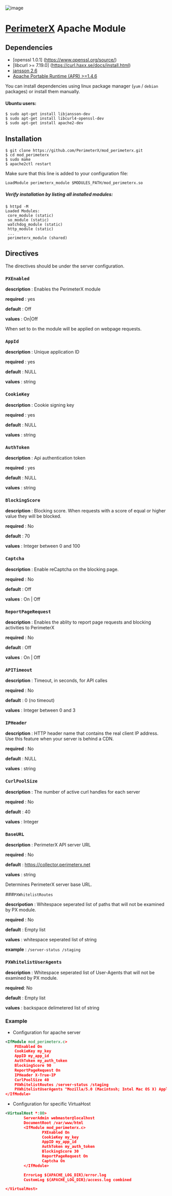 ![image](https://843a2be0f3083c485676508ff87beaf088a889c0-www.googledrive.com/host/0B_r_WoIa581oY01QMWNVUElyM2M)

[PerimeterX](http://www.perimeterx.com) Apache Module
===========================================

Dependencies
----------------------------------------
- [openssl 1.0.1] (https://www.openssl.org/source/) 
- [libcurl >= 7.19.0] (https://curl.haxx.se/docs/install.html) 
- [jansson 2.6](http://www.digip.org/jansson/)
- [Apache Portable Runtime (APR) >=1.4.6](https://apr.apache.org/)

You can install dependencies using linux package manager (```yum``` / ```debian``` packages) or install them manually.

#### Ubuntu users:
```shell
$ sudo apt-get install libjansson-dev
$ sudo apt-get install libcurl4-openssl-dev
$ sudo apt-get install apache2-dev 
```

Installation
----------------------------------------
```shell
$ git clone https://github.com/PerimeterX/mod_perimeterx.git
$ cd mod_perimeterx
$ sudo make
$ apache2ctl restart
```

Make sure that this line is added to your configuration file: 

`LoadModule perimeterx_module $MODULES_PATH/mod_perimeterx.so`

##### Verify installation by listing all installed modules:

```shell
$ httpd -M
Loaded Modules:
 core_module (static)
 so_module (static)
 watchdog_module (static)
 http_module (static)
 ...
 perimeterx_module (shared)
```

## Directives ##

The directives should be under the server configuration.

### `PXEnabled` ###
**description** : Enables the PerimeterX module

**required** : yes

**default** : Off

**values** : On|Off

When set to ```On``` the module will be applied on webpage requests.

### `AppId` ###
**description** : Unique application ID

**required** : yes

**default** : NULL

**values** : string

### `CookieKey` ###
**description** : Cookie signing key

**required** : yes

**default** : NULL

**values** : string

### `AuthToken` ###
**description** : Api authentication token

**required** : yes

**default** : NULL

**values** : string

### `BlockingScore` ###
**description** : Blocking score. When requests with a score of equal or higher value they will be blocked.

**required** : No

**default** : 70

**values** : Integer between 0 and 100

### `Captcha` ###

**description** : Enable reCaptcha on the blocking page.

**required** : No

**default** : Off

**values** : On | Off

### `ReportPageRequest` ###

**description** : Enables the ablity to report page requests and blocking activities to PerimeterX

**required** : No

**default** : Off

**values** : On | Off

### `APITimeout` ###
**description** : Timeout, in seconds, for API calles

**required** : No

**default** : 0 (no timeout)

**values** : Integer between 0 and 3

### `IPHeader` ###
**description** : HTTP header name that contains the real client IP address. Use this feature when your server is behind a CDN.

**required** : No

**default** : NULL

**values** : string

### `CurlPoolSize` ###
**description** : The number of active curl handles for each server

**required** : No

**default** : 40

**values** : Integer

### `BaseURL` ###
**description** : PerimeterX API server URL

**required** : No

**default** : https://collector.perimeterx.net

**values** : string

Determines PerimeterX server base URL.

###`PXWhitelistRoutes`

**descripotion** : Whitespace seperated list of paths that will not be examined by PX module. 

**required** : No

**default** : Empty list

**values** : whitespace seperated list of string

**example** : `/server-status /staging`

### `PXWhitelistUserAgents`

**description** : Whitespace seperated list of User-Agents that will not be examined by PX module.

**required**: No

**default** : Empty list

**values** : backspace delimetered list of string


### Example ###

* Configuration for apache server

```xml
<IfModule mod_perimeterx.c>
    PXEnabled On
    CookieKey my_key
    AppID my_app_id
    AuthToken my_auth_token
    BlockingScore 90
    ReportPageRequest On
    IPHeader X-True-IP
    CurlPoolSize 40
    PXWhitelistRoutes /server-status /staging
    PXWhitelistUserAgents "Mozilla/5.0 (Macintosh; Intel Mac OS X) AppleWebKit/534.34 (KHTML,  like Gecko) PhantomJS/1.9.0 (development) Safari/534.34"
</IfModule>
```

* Configuration for specific VirtuaHost

```xml
<VirtualHost *:80>
        ServerAdmin webmaster@localhost
        DocumentRoot /var/www/html
        <IfModule mod_perimeterx.c>
                PXEnabled On
                CookieKey my_key
                AppID my_app_id
                AuthToken my_auth_token
                BlockingScore 30
                ReportPageRequest On
                Captcha On
        </IfModule>

        ErrorLog ${APACHE_LOG_DIR}/error.log
        CustomLog ${APACHE_LOG_DIR}/access.log combined

</VirtualHost>
```
